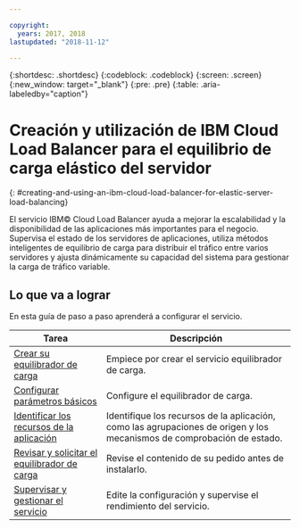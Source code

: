 ```yaml
---

copyright:
  years: 2017, 2018
lastupdated: "2018-11-12"

---
```


{:shortdesc: .shortdesc}
{:codeblock: .codeblock}
{:screen: .screen}
{:new_window: target="_blank"}
{:pre: .pre}
{:table: .aria-labeledby="caption"}

# Creación y utilización de IBM Cloud Load Balancer para el equilibrio de carga elástico del servidor
{: #creating-and-using-an-ibm-cloud-load-balancer-for-elastic-server-load-balancing}

El servicio IBM© Cloud Load Balancer ayuda a mejorar la escalabilidad y la disponibilidad de las aplicaciones más importantes para el negocio. Supervisa el estado de los servidores de aplicaciones, utiliza métodos inteligentes de equilibrio de carga para distribuir el tráfico entre varios servidores y ajusta dinámicamente su capacidad del sistema para gestionar la carga de tráfico variable. 

## Lo que va a lograr

En esta guía de paso a paso aprenderá a configurar el servicio.   


Tarea  | Descripción
------------- | -------------
[Crear su equilibrador de carga](/docs/infrastructure/loadbalancer-service?topic=loadbalancer-service-creating-an-ibm-cloud-load-balancer) | Empiece por crear el servicio equilibrador de carga.
[Configurar parámetros básicos](/docs/infrastructure/loadbalancer-service?topic=loadbalancer-service-configuring-ibm-cloud-load-balancer-parameters) | Configure el equilibrador de carga.
[Identificar los recursos de la aplicación](/docs/infrastructure/loadbalancer-service?topic=loadbalancer-service-identifying-your-application-server-resources) | Identifique los recursos de la aplicación, como las agrupaciones de origen y los mecanismos de comprobación de estado.
[Revisar y solicitar el equilibrador de carga](/docs/infrastructure/loadbalancer-service?topic=loadbalancer-service-review-and-place-your-order) | Revise el contenido de su pedido antes de instalarlo.
[Supervisar y gestionar el servicio](/docs/infrastructure/loadbalancer-service?topic=loadbalancer-service-monitoring-and-managing-your-service) | Edite la configuración y supervise el rendimiento del servicio.
